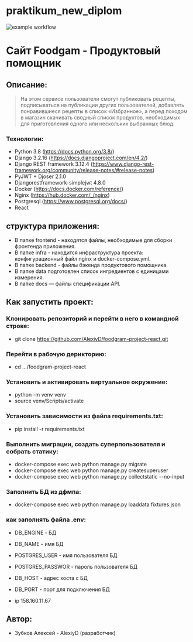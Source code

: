 # praktikum_new_diplom
![example workflow](https://github.com/AlexiyD/foodgram-project-react/actions/workflows/foodgram_workflow.yml/badge.svg)
# Сайт Foodgam - Продуктовый помощник
## Описание:
>На этом сервисе пользователи смогут публиковать рецепты,
>подписываться на публикации других пользователей,
>добавлять понравившиеся рецепты в список «Избранное»,
>а перед походом в магазин скачивать сводный список продуктов,
>необходимых для приготовления одного или нескольких выбранных блюд.

### Технологии:
* Python 3.8 (https://docs.python.org/3.8/)
* Django 3.2.16 (https://docs.djangoproject.com/en/4.2/)
* Django REST framework 3.12.4 (https://www.django-rest-framework.org/community/release-notes/#release-notes)
* PyJWT + Djoser 2.1.0
* Djangorestframework-simplejwt 4.8.0 
* Docker (https://docs.docker.com/reference/)
* Nginx (https://hub.docker.com/_/nginx)
* Postgresql (https://www.postgresql.org/docs/)
* React

## структура приложения:
* В папке frontend - находятся файлы, необходимые для сборки фронтенда приложения.
* В папке infra - находится инфраструктура проекта: конфигурационный файл nginx и docker-compose.yml.
* В папке backend - файлы бэкенда продуктового помощника.
* В папке data подготовлен список ингредиентов с единицами измерения.
* В папке docs — файлы спецификации API.


## Как запустить проект:

### Клонировать репозиторий и перейти в него в командной строке:
* git clone 
https://github.com/AlexiyD/foodgram-project-react.git

### Перейти в рабочую дерикторию:
* cd .../foodgram-project-react

### Установить и активировать виртуальное окружение:
* python -m venv venv
* source venv/Scripts/activate

### Установить зависимости из файла requirements.txt:
* pip install -r requirements.txt

### Выполнить миграции, создать суперпользователя и собрать статику:
* docker-compose exec web python manage.py migrate
* docker-compose exec web python manage.py createsuperuser
* docker-compose exec web python manage.py collectstatic --no-input 

### Заполнить БД из дфмпа:
* docker-compose exec web python manage.py loaddata fixtures.json

### как заполнять файла .env:
* DB_ENGINE - БД 
* DB_NAME - имя БД
* POSTGRES_USER - имя пользователя БД
* POSTGRES_PASSWOR - пароль пользователя БД
* DB_HOST - адрес хоста с БД 
* DB_PORT - порт для подключения БД

* ip 158.160.11.67
## Автор:
* Зубков Алексей - AlexiyD (разработчик)
